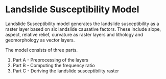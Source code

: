 # Landslide Susceptibility Model

Landslide Susceptibility model generates the landslide susceptibility as a raster layer based on six landslide causative factors.
These include slope, aspect, relative relief, curvature as raster layers and lithology and geomorphology as vector layers.  


The model consists of three parts.
1) Part A - Preprocessing of the layers
2) Part B - Computing the frequency ratio
3) Part C - Deriving the landslide susceptibility raster

